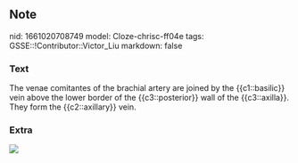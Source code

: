 ## Note
nid: 1661020708749
model: Cloze-chrisc-ff04e
tags: GSSE::!Contributor::Victor_Liu
markdown: false

### Text
<div>
  The venae comitantes of the brachial artery are joined by the
  {{c1::basilic}} vein above the lower border of the
  {{c3::posterior}} wall of the {{c3::axilla}}. They form the
  {{c2::axillary}} vein.
</div>

### Extra
<img src="8ONlro9LgGYiiB5hRMRbAw_b.jpg">
